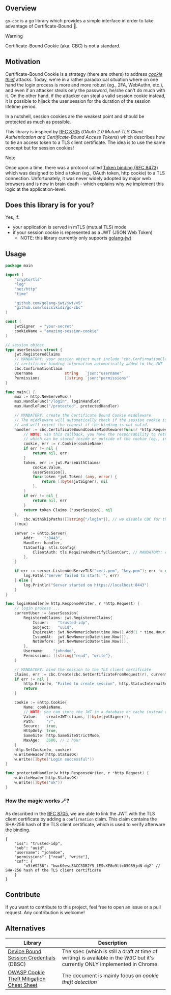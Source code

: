 ## Overview

`go-cbc` is a go library which provides a simple interface in order to take advantage of Certificate-Bound 🍪.

> [!WARNING]  
> Certificate-Bound Cookie (aka. CBC) is not a standard.

## Motivation

Certificate-Bound Cookie is a strategy (there are others) to address [*cookie thief*](https://cheatsheetseries.owasp.org/cheatsheets/Cookie_Theft_Mitigation_Cheat_Sheet.html) attacks. Today, we're in a rather paradoxical situation where on one hand the login process is more and more robust (eg., 2FA, WebAuthn, etc.), and even if an attacker steals only the password, he/she can't do much with it. On the other hand, if the attacker can steal a valid session cookie instead, it is possible to hijack the user session for the duration of the session lifetime period.

In a nutshell, session cookies are the weakest point and should be protected as much as possible.

This library is inspired by [RFC 8705](https://www.rfc-editor.org/rfc/rfc8705.html) (*OAuth 2.0 Mutual-TLS Client Authentication and Certificate-Bound Access Tokens*) which describes how to tie an access token to a TLS client certificate. The idea is to use the same concept but for session cookies!

> [!NOTE]  
> Once upon a time, there was a protocol called [Token binding (RFC 8473)](https://datatracker.ietf.org/doc/html/rfc8473) which was designed to bind a token (eg., OAuth token, http cookie) to a TLS connection. Unfortunately, it was never widely adopted by major web browsers and is now in brain death - which explains why we implement this logic at the application-level.

## Does this library is for you?

Yes, if:
* your application is served in mTLS (mutual TLS) mode
* if your session cookie is represented as a JWT (JSON Web Token)
  * NOTE: this library currently only supports [golang-jwt](https://github.com/golang-jwt/jwt)

## Usage

```go
package main

import (
	"crypto/tls"
	"log"
	"net/http"
	"time"

	"github.com/golang-jwt/jwt/v5"
	"github.com/loicsikidi/go-cbc"
)

const (
	jwtSigner  = "your-secret"
	cookieName = "amazing-session-cookie"
)

// session object
type userSession struct {
	jwt.RegisteredClaims
	// MANDATORY: your session object must include "cbc.ConfirmationClaim" struct in order to get
	// certificate binding information automatically added to the JWT
	cbc.ConfirmationClaim
	Username              string   `json:"username"`
	Permissions           []string `json:"permissions"`
}

func main() {
	mux := http.NewServeMux()
	mux.HandleFunc("/login", loginHandler)
	mux.HandleFunc("/protected", protectedHandler)

	// MANDATORY: create the Certificate Bound Cookie middleware
	// The middleware will automatically check if the session cookie is bound to the TLS client certificate
	// and will reject the request if the binding is not valid.
	handler := cbc.CertificateBoundCookieMiddleware(func(r *http.Request) (cbc.CertificateBoundClaims, error) {
		// NOTE: via this callback, you have the responsability to return the session claims
		// which can be stored inside or outside of the cookie (eg., in a database, cache, etc.).
		cookie, err := r.Cookie(cookieName)
		if err != nil {
			return nil, err
		}
		token, err := jwt.ParseWithClaims(
			cookie.Value,
			&userSession{},
			func(token *jwt.Token) (any, error) {
				return []byte(jwtSigner), nil
			},
		)
		if err != nil {
			return nil, err
		}
		return token.Claims.(*userSession), nil
	}, 
		cbc.WithSkipPaths([]string{"/login"}), // we disable CBC for the login path
	)(mux) 

	server := &http.Server{
		Addr:    ":8443",
		Handler: handler,
		TLSConfig: &tls.Config{
			ClientAuth: tls.RequireAndVerifyClientCert, // MANDATORY: enforce mTLS
		},
	}

	if err := server.ListenAndServeTLS("cert.pem", "key.pem"); err != nil && err != http.ErrServerClosed {
		log.Fatal("Server failed to start: ", err)
	} else {
		log.Println("Server started on https://localhost:8443")
	}
}

func loginHandler(w http.ResponseWriter, r *http.Request) {
	// login process ...
	currentUser := &userSession{
		RegisteredClaims: jwt.RegisteredClaims{
			Issuer:    "trusted-idp",
			Subject:   "uuid",
			ExpiresAt: jwt.NewNumericDate(time.Now().Add(1 * time.Hour)),
			IssuedAt:  jwt.NewNumericDate(time.Now()),
			NotBefore: jwt.NewNumericDate(time.Now()),
		},
		Username:    "johndoe",
		Permissions: []string{"read", "write"},
	}

	// MANDATORY: bind the session to the TLS client certificate
	claims, err := cbc.Create(cbc.GetCertificateFromRequest(r), currentUser)
	if err != nil {
		http.Error(w, "Failed to create session", http.StatusInternalServerError)
		return
	}

	cookie := &http.Cookie{
		Name: cookieName,
		// NOTE: you can store the JWT in a database or cache instead of a cookie and use the cookie only as a reference
		Value:    createJWT(claims, []byte(jwtSigner)),
		Path:     "/",
		Secure:   true,
		HttpOnly: true,
		SameSite: http.SameSiteStrictMode,
		MaxAge:   3600, // 1 hour
	}
	http.SetCookie(w, cookie)
	w.WriteHeader(http.StatusOK)
	w.Write([]byte("Login successful"))
}

func protectedHandler(w http.ResponseWriter, r *http.Request) {
	w.WriteHeader(http.StatusOK)
	w.Write([]byte("ok"))
}
```

### How the magic works 🪄?

As described in the [RFC 8705](https://www.rfc-editor.org/rfc/rfc8705.html), we are able to link the JWT with the TLS client certificate by adding a `confirmation` claim. This claim contains the SHA-256 hash of the TLS client certificate, which is used to verify afterware the binding.

```jsonc
{
    "iss": "trusted-idp",
    "sub": "uuid",
    "username": "johndoe",
    "permissions": ["read", "write"],
    "cnf": {
        "x5t#S256": "bwcK0esc3ACC3DB2Y5_lESsXE8o9ltc05O89jdN-dg2" // SHA-256 hash of the TLS client certificate
    }
}
```

## Contribute

If you want to contribute to this project, feel free to open an issue or a pull request. Any contribution is welcome!

## Alternatives

| Library | Description |
|---------|-------------|
| [Device Bound Session Credentials](https://w3c.github.io/webappsec-dbsc/) (DBSC) | The spec (which is still a draft at time of writing) is available in the *W3C* but it's currently ONLY implemented in Chrome. |
| [OWASP Cookie Theft Mitigation Cheat Sheet](https://cheatsheetseries.owasp.org/cheatsheets/Cookie_Theft_Mitigation_Cheat_Sheet.html) | The document is mainly focus on *cookie theft detection*  |
